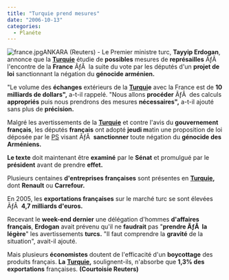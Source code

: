 ```yaml
---
title: "Turquie prend mesures"
date: "2006-10-13"
categories: 
  - Planéte
---
```


![france.jpg](../uploads/2006/10/france.kucukresim.jpg)ANKARA (Reuters) - Le Premier ministre turc, **Tayyip Erdogan**, annonce que la [**Turquie**](http://fr.fc.yahoo.com/t/turquie.html) étudie de **possibles** mesures de **représailles** ÃƒÂ  l'encontre de la **France** ÃƒÂ  la suite du vote par les députés d'un **projet de loi** sanctionnant la négation du **génocide arménien.**

"Le volume des **échanges** extérieurs de la [**Turqui**](http://fr.fc.yahoo.com/t/turquie.html)**e** avec la France est de **10 milliards de dollars",** a-t-il rappelé. "Nous allons **procéder** ÃƒÂ  des calculs **appropriés** puis nous prendrons des mesures **nécessaires",** a-t-il ajouté sans plus de **précision.**

Malgré les avertissements de la [**Turquie**](http://fr.fc.yahoo.com/t/turquie.html) et contre l'avis du **gouvernement français**, les députés **français** ont adopté **jeudi m**atin une proposition de loi déposée par le [PS](http://fr.fc.yahoo.com/p/ps.html) visant ÃƒÂ  **sanctionner** toute négation du **génocide des Arméniens.**

**Le texte** doit maintenant être **examiné** par le **Sénat** et promulgué par le **président** avant de prendre **effet.**

Plusieurs centaines **d'entreprises françaises** sont présentes en [**Turquie**](http://fr.fc.yahoo.com/t/turquie.html)**,** dont **Renault** ou **Carrefour.**

En 2005, les **exportations françaises** sur le marché turc se sont élevées ÃƒÂ  **4,7 milliards d'euros.**

Recevant le **week-end dernier** une délégation d'hommes **d'affaires français**, **Erdogan** avait prévenu qu'il ne **faudrait** pas "**prendre ÃƒÂ  la légère**" les avertissements **turcs.** "Il faut comprendre la **gravité** de la situation", avait-il ajouté.

Mais plusieurs **économistes** doutent de l'efficacité d'un **boycottage** des produits français. **La** [**Turquie**](http://fr.fc.yahoo.com/t/turquie.html)**,** soulignent-ils, n'absorbe que **1,3% des exportations** françaises. **(Courtoisie Reuters)**
